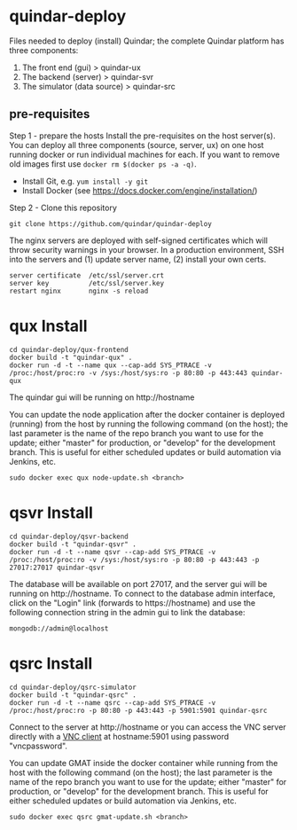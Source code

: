 # quindar-deploy
Files needed to deploy (install) Quindar; the complete Quindar platform has three components:

1. The front end (gui)          > quindar-ux
2. The backend (server)         > quindar-svr
3. The simulator (data source)  > quindar-src

## pre-requisites

Step 1 - prepare the hosts
Install the pre-requisites on the host server(s). You can deploy all three components (source, server, ux) on one host running docker or run individual machines for each. If you want to remove old images first use `docker rm $(docker ps -a -q)`. 

* Install Git, e.g. `yum install -y git`
* Install Docker (see https://docs.docker.com/engine/installation/)

Step 2 - Clone this repository 

```
git clone https://github.com/quindar/quindar-deploy
```

The nginx servers are deployed with self-signed certificates which will throw security warnings in your browser. In a production environment, SSH into the servers and (1) update server name, (2) install your own certs. 

```
server certificate  /etc/ssl/server.crt
server key          /etc/ssl/server.key
restart nginx       nginx -s reload
```



# qux Install

```
cd quindar-deploy/qux-frontend
docker build -t "quindar-qux" .
docker run -d -t --name qux --cap-add SYS_PTRACE -v /proc:/host/proc:ro -v /sys:/host/sys:ro -p 80:80 -p 443:443 quindar-qux
```

The quindar gui will be running on http://hostname

You can update the node application after the docker container is deployed (running) from the host by running the following command (on the host); the last parameter is the name of the repo branch you want to use for the update; either "master" for production, or "develop" for the development branch. This is useful for either scheduled updates or build automation via Jenkins, etc. 

```
sudo docker exec qux node-update.sh <branch>
```


# qsvr Install

```
cd quindar-deploy/qsvr-backend
docker build -t "quindar-qsvr" .
docker run -d -t --name qsvr --cap-add SYS_PTRACE -v /proc:/host/proc:ro -v /sys:/host/sys:ro -p 80:80 -p 443:443 -p 27017:27017 quindar-qsvr
```
The database will be available on port 27017, and the server gui will be running on http://hostname. To connect to the database admin interface, click on the "Login" link (forwards to https://hostname) and use the following connection string in the admin gui to link the database:

```
mongodb://admin@localhost
```


# qsrc Install


```
cd quindar-deploy/qsrc-simulator
docker build -t "quindar-qsrc" .
docker run -d -t --name qsrc --cap-add SYS_PTRACE -v /proc:/host/proc:ro -p 80:80 -p 443:443 -p 5901:5901 quindar-qsrc
```

Connect to the server at http://hostname or you can access the VNC server directly with a [VNC client](https://www.realvnc.com/download/viewer/) at hostname:5901 using password "vncpassword".

You can update GMAT inside the docker container while running from the host with the following command (on the host); the last parameter is the name of the repo branch you want to use for the update; either "master" for production, or "develop" for the development branch. This is useful for either scheduled updates or build automation via Jenkins, etc. 

```
sudo docker exec qsrc gmat-update.sh <branch>
```

